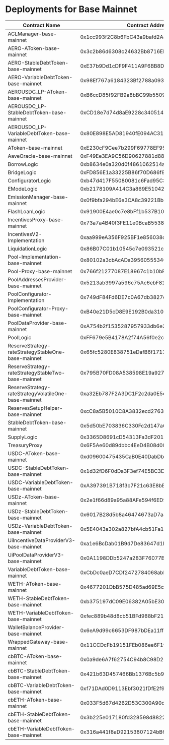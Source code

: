 # Deployments for Base Mainnet


| Contract Name                                        | Contract Address                           |
|------------------------------------------------------|--------------------------------------------|
| ACLManager-base-mainnet                              | 0x1cc993f2C8b6FbC43a9bafd2A44398E739733385 |
| AERO-AToken-base-mainnet                             | 0x3c2b86d6308c24632Bb8716ED013567C952b53AE |
| AERO-StableDebtToken-base-mainnet                    | 0xE37b9Dd1cDF9F411A9F6BB8D0c1Fa2af6B960A47 |
| AERO-VariableDebtToken-base-mainnet                  | 0x98Ef767a6184323Bf2788a0936706432698D3400 |
| AEROUSDC_LP-AToken-base-mainnet                      | 0xB6ccD85f92FB9a8bBC99b55091855714aAeEBFEE |
| AEROUSDC_LP-StableDebtToken-base-mainnet             | 0xCD18e7d74d8aE9228c3405149725d7813363fcde |
| AEROUSDC_LP-VariableDebtToken-base-mainnet           | 0x80E898E5AD81940fE094AC3159b08a3494198570 |
| AToken-base-mainnet                                  | 0xE230cF9Cee7b299F69778EF950A61de0dE520ba7 |
| AaveOracle-base-mainnet                              | 0xF49Ee3EA9C56D90627881d88004aaBDFc44Fd82c |
| BorrowLogic                                          | 0xb8634e0a320d0f4861062514a63B659E52A87E21 |
| BridgeLogic                                          | 0xFD856E1a33225B86f70D686f9280435E3fF75FCF |
| ConfiguratorLogic                                    | 0xb47d417F55080081c6Fad95C3A470fe98A97e603 |
| EModeLogic                                           | 0xb2178109A414C3a869E5104283Fcf1a18923D0B8 |
| EmissionManager-base-mainnet                         | 0x0f9bfa294bE6e3CA8c39221Bb5DFB88032C8936E |
| FlashLoanLogic                                       | 0x91900E4ae0c7e8bFf1b537B10f7AD093b9F9Ed85 |
| IncentivesProxy-base-mainnet                         | 0x73a7a4B40f3FE11e0BcaB5538c75D3B984082CAE |
| IncentivesV2-Implementation                          | 0xaa999eA356F925BF1e856038c5D182Ae5E8A4973 |
| LiquidationLogic                                     | 0x86B07C01b10545c7e093521cdeacf90D909db5a1 |
| Pool-Implementation-base-mainnet                     | 0x80102a3cbAcADa39560555340e1bC567B83C3A80 |
| Pool-Proxy-base-mainnet                              | 0x766f21277087E18967c1b10bF602d8Fe56d0c671 |
| PoolAddressesProvider-base-mainnet                   | 0x5213ab3997a596c75Ac6ebF81f8aEb9cf9A31007 |
| PoolConfigurator-Implementation                      | 0x749dF84Fd6DE7c0A67db3827e5118259ed3aBBa5 |
| PoolConfigurator-Proxy-base-mainnet                  | 0xB40e21D5cD8E9E192B0da3107883f8b0f4e4e6E3 |
| PoolDataProvider-base-mainnet                        | 0xA754b2f1535287957933db6e2AEE2b2FE6f38588 |
| PoolLogic                                            | 0xFF679e5B4178A2f74A56f0e2c0e1FA1C80579385 |
| ReserveStrategy-rateStrategyStableOne-base-mainnet   | 0x65fc5280E838751eDafB6f171391FE0AC5C1d05a |
| ReserveStrategy-rateStrategyStableTwo-base-mainnet   | 0x795B70FD08A538598E19a927f5400FEbFaEb92C7 |
| ReserveStrategy-rateStrategyVolatileOne-base-mainnet | 0xa32Eb787F2A3DC1F2c2da0E5d8caE7Ff74E6fD32 |
| ReservesSetupHelper-base-mainnet                     | 0xcC8a5B5010C8A3832ecd2763E5b0e17811fBBD26 |
| StableDebtToken-base-mainnet                         | 0x5d50bE703836C330Fc2d147a631CDd7bb8D7171c |
| SupplyLogic                                          | 0x3365D8691cD54313Fa3dF201BB33Bd1eC37B9F9D |
| TreasuryProxy                                        | 0x6F5Ae60d89dbbc4EeD4B08d08A68dD5679Ac61B4 |
| USDC-AToken-base-mainnet                             | 0xd09600475435CaB0E40DabDb161Fb5A3311EFcB3 |
| USDC-StableDebtToken-base-mainnet                    | 0x1d32fD6F0dDa3F3ef74E5BC3Da3166FEBdd698B5 |
| USDC-VariableDebtToken-base-mainnet                  | 0xA397391B718f3c7F21c63E8bEb09b66607419C38 |
| USDz-AToken-base-mainnet                             | 0x2e1f66d89a95a88AFe594f6ED936B1ca76Efb74C |
| USDz-StableDebtToken-base-mainnet                    | 0x6017B28d5b8a46474673aD7a4914318Ad5E6dB5E |
| USDz-VariableDebtToken-base-mainnet                  | 0x5E4043a302a827bfA4cb51Fa18C66109683D08eE |
| UiIncentiveDataProviderV3-base-mainnet               | 0xa1e6BcDab01B9d7De83647d1Bbd4113c6c2B4e0d |
| UiPoolDataProviderV3-base-mainnet                    | 0x0A1198DDb5247a283F76077Bb1E45e5858ee100b |
| VariableDebtToken-base-mainnet                       | 0xCbDc0aeD7CDf2472784068abEf23a902CafABb98 |
| WETH-AToken-base-mainnet                             | 0x4677201DbB575D485ad69E5c5B1e7e7888c3Ab29 |
| WETH-StableDebtToken-base-mainnet                    | 0xb375197dC09E06382A05bE306df6a551F08a3B7B |
| WETH-VariableDebtToken-base-mainnet                  | 0xfec889b48d8cb51BFd988bF211d4CfE854AF085C |
| WalletBalanceProvider-base-mainnet                   | 0x6eA9d99c6653DF987bDEa11ffcd56DFB4B5d38b4 |
| WrappedGateway-base-mainnet                          | 0x11CCDcFb19151FEb086ee6F1f62bfA0940C85612 |
| cbBTC-AToken-base-mainnet                            | 0x0a9de6A7f62754C94b8C98D2e19786CE16E52E2F |
| cbBTC-StableDebtToken-base-mainnet                   | 0x421b63D457466Bb1376Bc5b9d4832790C796FB6a |
| cbBTC-VariableDebtToken-base-mainnet                 | 0xf71DAd0D9113Ebf3021fDfE2f9d69A77e8ea2bF7 |
| cbETH-AToken-base-mainnet                            | 0x033F5d67d4262D53C300A90c01cC2686AD08E3d4 |
| cbETH-StableDebtToken-base-mainnet                   | 0x3b225e017180fd328598d8822D932837716C4802 |
| cbETH-VariableDebtToken-base-mainnet                 | 0x316a441f8aD92153807124bB617FAe60dBdDD1c5 |
